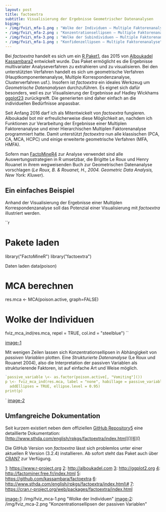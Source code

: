 ```yaml
---
layout: post
title: factoextra
subtitle: Visualisierung der Ergebnisse Geometrischer Datenanalysen
bigimg:
- /img/fviz\_mfa-1.png : "Wolke der Individuen – Multiple Faktorenanalyse"
- /img/fviz\_mfa-2.png : "Konzentrationsellipsen – Multiple Faktorenanalyse"
- /img/fviz\_mfa-3.png : "Wolke der Subindividuen – Multiple Faktorenanalyse"
- /img/fviz\_mfa-1.png : "Konfidenzellipsen — Multiple Faktorenanalyse"
---
```


Bei _factoextra_ handelt es sich um ein [R Paket]()[1](), das 2015 von [Alboukadel Kassambara]()[2]() entwickelt wurde.  Das Paket ermöglicht es die Ergebnisse multivariater Analyseverfahren zu extrahieren und zu visualisieren. Bei den unterstützten Verfahren handelt es sich um geometrische Verfahren (Hauptkomponentenanalyse, Multiple Korrespondenzanalyse, Clusterverfahren usf.). Insofern ist _factoextra_ ein ideales Werkzeug um _Geometrische Datenanalysen_ durchzuführen. Es eignet sich dafür besonders, weil es zur Visualisierung der Ergebnisse auf Hadley Wickhams [ggplot2]()[3]() zurückgreift. Die generierten sind daher einfach an die individuellen Bedürfnisse anpassbar.

Seit Anfang 2016 darf ich als Mitentwickelt von _factoextra_ fungieren. Alboukadel bot mir erfreulicherweise diese Möglichkeit an, nachdem ich Funktionen zur Verarbeitung der Ergebnisse einer Multiplen Faktorenanalyse und einer Hierarchischen Multiplen Faktorenanalyse programmiert hatte. Damit unterstützt _factoextra_ nun alle klassischen (PCA, CA, MCA, HCPC) und einige erweiterte geometrische Verfahren (MFA, HMFA).

Sofern man [FactoMineR]()[4]() zur Analyse verwendet sind alle Auswertungsstrategien in R umsetzbar, die Brigitte Le Roux und Henry Rouanet in ihrem wegweisenden Buch zur Geometrischen Datenanalyse vorschlagen (_Le Roux, B. & Rouanet, H., 2004. Geometric Data Analysis, New York: Kluwer_).

## Ein einfaches Beispiel

Anhand der Visualisierung der Ergebnisse einer Multiplen Korrespondenzanalyse soll das Potenzial einer Visualisierung mit _factoextra_ illustriert werden.

``r
# Pakete laden
library("FactoMineR")
library("factoextra")

Daten laden
data(poison)

# MCA berechnen
res.mca \<- MCA(poison.active, graph=FALSE)

# Wolke der Individuen
fviz_mca_ind(res.mca, repel = TRUE, col.ind = "steelblue")
``

![]()[image-1]()

Mit wenigen Zeilen lassen sich Konzentrationsellipsen in Abhängigkeit von _passiven Variablen_ plotten. Eine _Strukturierte Datenanalyse_ (Le Roux und Rouanet 2004), also die Interpretation der passiven Variablen als strukturierende Faktoren, ist auf einfache Art und Weise möglich.

```r
`passive_variable \<- as.factor(poison.active[, "Vomiting"]())
p \<- fviz_mca_ind(res.mca, label = "none", habillage = passive_variable,
  addEllipses = TRUE, ellipse.level = 0.95)
print(p)
```
`
![]()[image-2]()

## Umfangreiche Dokumentation

Seit kurzem existiert neben dem offiziellen [GitHub Repository]()[5]() eine detaillierte Dokumentation: [http://www.sthda.com/english/rpkgs/factoextra/index.html]()[6]()

Die GitHub Version von _factoextra_ lässt sich problemlos unter einer aktuellen R Version (3.2.4) installieren. Ab sofort steht das Paket auch über [CRAN]()[7]() zur Verfügung.

[1]():	https://www.r-project.org
[2]():	http://alboukadel.com
[3]():	http://ggplot2.org
[4]():	http://factominer.free.fr/index.html
[5]():	https://github.com/kassambara/factoextra
[6]():	http://www.sthda.com/english/rpkgs/factoextra/index.html\#
[7]():	https://cran.r-project.org/web/packages/factoextra/index.html

[image-1]():	/img/fviz_mca-1.png "Wolke der Individuen"
[image-2]():	/img/fviz_mca-2.png "Konzentrationsellipsen der passiven Variablen"

